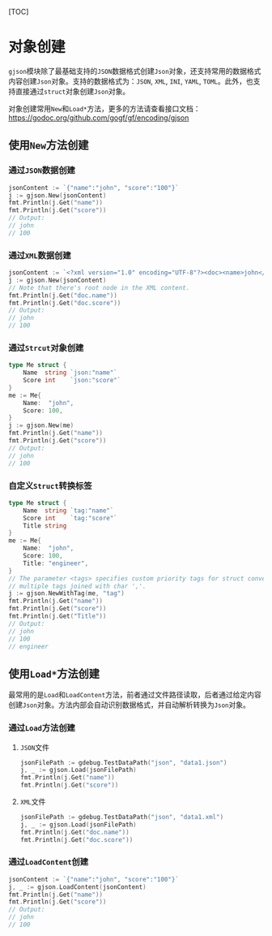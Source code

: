 [TOC]

# 对象创建

`gjson`模块除了最基础支持的`JSON`数据格式创建`Json`对象，还支持常用的数据格式内容创建`Json`对象。支持的数据格式为：`JSON`, `XML`, `INI`, `YAML`, `TOML`。此外，也支持直接通过`struct`对象创建`Json`对象。


对象创建常用`New`和`Load*`方法，更多的方法请查看接口文档：https://godoc.org/github.com/gogf/gf/encoding/gjson


## 使用`New`方法创建

### 通过`JSON`数据创建
```go
jsonContent := `{"name":"john", "score":"100"}`
j := gjson.New(jsonContent)
fmt.Println(j.Get("name"))
fmt.Println(j.Get("score"))
// Output:
// john
// 100
```

### 通过`XML`数据创建
```go
jsonContent := `<?xml version="1.0" encoding="UTF-8"?><doc><name>john</name><score>100</score></doc>`
j := gjson.New(jsonContent)
// Note that there's root node in the XML content.
fmt.Println(j.Get("doc.name"))
fmt.Println(j.Get("doc.score"))
// Output:
// john
// 100
```

### 通过`Strcut`对象创建
```go
type Me struct {
    Name  string `json:"name"`
    Score int    `json:"score"`
}
me := Me{
    Name:  "john",
    Score: 100,
}
j := gjson.New(me)
fmt.Println(j.Get("name"))
fmt.Println(j.Get("score"))
// Output:
// john
// 100
```

### 自定义`Struct`转换标签
```go
type Me struct {
    Name  string `tag:"name"`
    Score int    `tag:"score"`
    Title string
}
me := Me{
    Name:  "john",
    Score: 100,
    Title: "engineer",
}
// The parameter <tags> specifies custom priority tags for struct conversion to map,
// multiple tags joined with char ','.
j := gjson.NewWithTag(me, "tag")
fmt.Println(j.Get("name"))
fmt.Println(j.Get("score"))
fmt.Println(j.Get("Title"))
// Output:
// john
// 100
// engineer
```

## 使用`Load*`方法创建

最常用的是`Load`和`LoadContent`方法，前者通过文件路径读取，后者通过给定内容创建`Json`对象。方法内部会自动识别数据格式，并自动解析转换为`Json`对象。

### 通过`Load`方法创建
1. `JSON`文件
    ```go
    jsonFilePath := gdebug.TestDataPath("json", "data1.json")
    j, _ := gjson.Load(jsonFilePath)
    fmt.Println(j.Get("name"))
    fmt.Println(j.Get("score"))
    ```
1. `XML`文件
    ```go
    jsonFilePath := gdebug.TestDataPath("json", "data1.xml")
    j, _ := gjson.Load(jsonFilePath)
    fmt.Println(j.Get("doc.name"))
    fmt.Println(j.Get("doc.score"))
    ```

### 通过`LoadContent`创建
```go
jsonContent := `{"name":"john", "score":"100"}`
j, _ := gjson.LoadContent(jsonContent)
fmt.Println(j.Get("name"))
fmt.Println(j.Get("score"))
// Output:
// john
// 100
```





